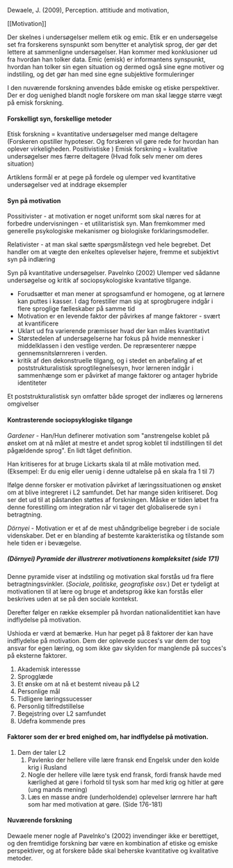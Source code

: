 Dewaele, J. (2009), Perception. attitiude and motivation, 

[[Motivation]]


Der skelnes i undersøgelser mellem etik og emic. Etik er en undersøgelse set fra forskerens synspunkt som benytter et analytisk sprog, der gør det lettere at sammenligne undersøgelser. Han kommer med konklusioner ud fra hvordan han tolker data. Emic (emisk) er informantens synspunkt, hvordan han tolker sin egen situation og dermed også sine egne motiver og indstiling, og det gør han med sine egne subjektive formuleringer

I den nuværende forskning anvendes både emiske og etiske perspektiver. Der er dog uenighed blandt nogle forskere om man skal lægge større vægt på emisk forskning.

#### Forskelligt syn, forskellige metoder
Etisk forskning = kvantitative undersøgelser med mange deltagere (Forskeren opstiller hypoteser. Og forskeren vil gøre rede for hvordan han oplever virkeligheden. Positivistiske 
)
Emisk forskning = kvalitative undersøgelser mes færre deltagere (Hvad folk selv mener om deres situation)

Artiklens formål er at pege på fordele og ulemper ved kvantitative undersøgelser ved at inddrage eksempler 

#### Syn på motivation 

Possitivister - at motivation er noget uniformt som skal næres for at forbedre undervisningen  - et utilitaristisk syn. Man fremkommer med generelle psykologiske mekanismer og biologiske forklaringsmodeller.

Relativister - at man skal sætte spørgsmålstegn ved hele begrebet. Det handler om at vægte den enkeltes oplevelser højere, fremme et subjektivt syn på indlæring 

Syn på kvantitative undersøgelser.
Pavelnko (2002) Ulemper ved sådanne undersøgelse og kritik af sociopsykologiske kvantative tilgange.
- Forudsætter et man mener at sprogsamfund er homogene, og at lørnere kan puttes i kasser. I dag forestiller man sig at sprogbrugere indgår i flere sproglige fælleskaber på samme tid
- Motivation er en levende faktor der påvirkes af mange faktorer - svært at kvantificere 
- Uklart ud fra varierende præmisser hvad der kan måles kvantitativt
- Størstedelen af undersøgelserne har fokus på hvide mennesker i middelklassen i den vestlige verden. De repræsenterer næppe gennemsnitslørnreren i verden.
- kritik af den dekonstruelle tilgang, og i stedet en anbefaling af et poststrukturalistisk sprogtilegnelsesyn, hvor lørneren indgår i sammenhænge som er påvirket af mange faktorer og antager hybride identiteter

Et poststrukturalistisk syn omfatter både sproget der indlæres og lørnerens omgivelser 

#### Kontrasterende sociopsyklogiske tilgange 

*Gardener* - Han/Hun definerer motivation som "anstrengelse koblet på ønsket om at nå målet at mestre et andet sprog koblet til indstillingen til det pågældende sprog". En lidt tåget definition. 

Han kritiseres for at bruge Lickarts skala til at måle motivation med. (Eksempel: Er du enig eller uenig i denne udtalelse på en skala fra 1 til 7)

Ifølge denne forsker er motivation påvirket af læringssituationen og ønsket om at blive integreret i L2 samfundet. Det har mange siden kritiseret. Dog ser det ud til at påstanden støttes af forskningen. Måske er tiden løbet fra denne forestilling om integration når vi tager det globaliserede syn i betragtning. 

*Dörnyei* - Motivation er et af de mest uhåndgribelige begreber i de sociale videnskaber. Det er en blanding af bestemte karakteristika og tilstande som hele tiden er i bevægelse.

##### (Dörnyei) Pyramide der illustrerer motivationens kompleksitet (side 171)
Denne pyramide viser at indstiling og motivation skal forstås ud fra flere betragtningsvinkler. (*Sociale, politiske, geografiske osv.*) Det er tydeligt at motivationen til at lære og bruge et andetsprog ikke kan forstås eller beskrives uden at se på den sociale kontekst. 

Derefter følger en række eksempler på hvordan nationalidentitiet kan have indflydelse på motivation. 

Ushioda er værd at bemærke. Hun har peget på 8 faktorer der kan have indflydelse på motivation. Dem der oplevede succes's var dem der tog ansvar for egen læring, og som ikke gav skylden for manglende på succes's på eksterne faktorer.
1. Akademisk interessse
2. Sprogglæde
3. Et ønske om at nå et bestemt niveau på L2
4. Personlige mål
5. Tidligere læringssucesser
6. Personlig tilfredstillelse 
7. Begejstring over L2 samfundet 
8. Udefra kommende pres

#### Faktorer som der er bred enighed om, har indflydelse på motivation. 

1. Dem der taler L2
	1. Pavlenko der hellere ville lære fransk end Engelsk under den kolde krig i Rusland 
	2. Nogle der hellere ville lære tysk end fransk, fordi fransk havde med kærlighed at gøre i forhold til tysk som har med krig og hitler at gøre (ung mands mening)
	3. Læs en masse andre (underholdende) oplevelser lørnrere har haft som har med motivation at gøre. (Side 176-181)

#### Nuværende forskning 
Dewaele mener nogle af Pavelnko's (2002) invendinger ikke er berettiget, og den fremtidige forskning bør være en kombination af etiske og emiske perspektiver, og at forskere både skal beherske kvantitative og kvalitative metoder. 

